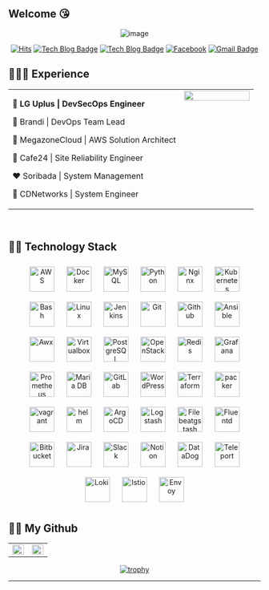 ## Welcome :kissing_heart:

<div align=center>
  
![image](https://user-images.githubusercontent.com/31501015/124889044-a4454100-e011-11eb-98c1-dad1783a03e9.png)
</div>
  
<div align=center>

[![Hits](https://hits.seeyoufarm.com/api/count/incr/badge.svg?url=https%3A%2F%2Fgithub.com%2Fseohyun0120%2Fhit-counter)](https://hits.seeyoufarm.com)
[![Tech Blog Badge](https://img.shields.io/badge/-Tech%20blog-black?style=flat-square&logo=Github&logoColor=white)](https://sepiros.tistory.com/)
[![Tech Blog Badge](https://img.shields.io/badge/-Tech%20blog-black?style=flat-square&logo=Medium&logoColor=white)](https://sepiros62.medium.com/)
[![Facebook](https://img.shields.io/badge/facebook-1877f2?style=flat-square&logo=facebook&logoColor=white)](https://www.facebook.com/jeong.jaehwan.5/)
[![Gmail Badge](https://img.shields.io/badge/-Contact%20Me-d14836?style=flat-square&logo=Gmail&logoColor=white&link=mailto:sepiros62@gmail.com)](mailto:sepiros62@gmail.com)
</div>


## 👩🏻‍💻 Experience
<table><tr><td valign="top" width="70%">

🤍 **LG Uplus | DevSecOps Engineer**
  
🤎 Brandi | DevOps Team Lead

💜 MegazoneCloud | AWS Solution Architect

💙 Cafe24 | Site Reliability Engineer

❤️ Soribada | System Management   

💛 CDNetworks | System Engineer   
</td><td valign="top" width="30%">
<div align="center">
<img src="https://github.com/user-attachments/assets/9de120e7-a97c-4378-bdea-71f193482a8d" align="center" style="width: 100%" />
</div> 
</td></tr></table>   
<br/>

## 👩‍💻 Technology Stack 
<div align="center">  
<img style="margin: 10px" src="https://profilinator.rishav.dev/skills-assets/amazonwebservices-original-wordmark.svg" alt="AWS" height="50" />  
<img style="margin: 10px" src="https://profilinator.rishav.dev/skills-assets/docker-original-wordmark.svg" alt="Docker" height="50" />  
<img style="margin: 10px" src="https://profilinator.rishav.dev/skills-assets/mysql-original-wordmark.svg" alt="MySQL" height="50" />  
<img style="margin: 10px" src="https://profilinator.rishav.dev/skills-assets/python-original.svg" alt="Python" height="50" />  
<img style="margin: 10px" src="https://profilinator.rishav.dev/skills-assets/nginx-original.svg" alt="Nginx" height="50" />  
<img style="margin: 10px" src="https://profilinator.rishav.dev/skills-assets/kubernetes-icon.svg" alt="Kubernetes" height="50" />  
<img style="margin: 10px" src="https://profilinator.rishav.dev/skills-assets/gnu_bash-icon.svg" alt="Bash" height="50" />    
<img style="margin: 10px" src="https://profilinator.rishav.dev/skills-assets/linux-original.svg" alt="Linux" height="50" />  
<img style="margin: 10px" src="https://profilinator.rishav.dev/skills-assets/jenkins-icon.svg" alt="Jenkins" height="50" />  
<img style="margin: 10px" src="https://profilinator.rishav.dev/skills-assets/git-scm-icon.svg" alt="Git" height="50" />
<img style="margin: 10px" src="https://user-images.githubusercontent.com/31501015/125010437-78719c00-e0a1-11eb-8053-81b5e61771a1.png" alt="Github" height="50" /> 
<img style="margin: 10px" src="https://user-images.githubusercontent.com/31501015/125010504-9dfea580-e0a1-11eb-8bc1-fd040bc7976e.png" alt="Ansible" height="50" />
<img style="margin: 10px" src="https://user-images.githubusercontent.com/31501015/125009983-9b4f8080-e0a0-11eb-8e2d-29d78d1395a9.png" alt="Awx" height="50" /> 
<img style="margin: 10px" src="https://user-images.githubusercontent.com/31501015/125009339-58d97400-e09f-11eb-8b07-0be50dd5400b.png" alt="Virtualbox" height="50" />
<img style="margin: 10px" src="https://profilinator.rishav.dev/skills-assets/postgresql-original-wordmark.svg" alt="PostgreSQL" height="50" />
<img style="margin: 10px" src="https://profilinator.rishav.dev/skills-assets/openstack.png" alt="OpenStack" height="50" />  
<img style="margin: 10px" src="https://profilinator.rishav.dev/skills-assets/redis-original-wordmark.svg" alt="Redis" height="50" />  
<img style="margin: 10px" src="https://profilinator.rishav.dev/skills-assets/grafana.png" alt="Grafana" height="50" />
<img style="margin: 10px" src="https://user-images.githubusercontent.com/31501015/132942191-71bd5fff-a4a5-415b-80da-76c5140b006a.png" alt="Prometheus" height="50" />
<img style="margin: 10px" src="https://profilinator.rishav.dev/skills-assets/mariadb.png" alt="Maria DB" height="50" />  
<img style="margin: 10px" src="https://profilinator.rishav.dev/skills-assets/gitlab.svg" alt="GitLab" height="50" />  
<img style="margin: 10px" src="https://profilinator.rishav.dev/skills-assets/wordpress.png" alt="WordPress" height="50" />  
<img style="margin: 10px" src="https://user-images.githubusercontent.com/31501015/125009136-e5cffd80-e09e-11eb-998f-c8c662011f87.png" alt="Terraform" height="50" /> 
<img style="margin: 10px" src="https://user-images.githubusercontent.com/31501015/125009217-09934380-e09f-11eb-8c11-0461018b3f72.png" alt="packer" height="50" />
<img style="margin: 10px" src="https://user-images.githubusercontent.com/31501015/125009563-ba99de00-e09f-11eb-9779-f9b2699aa972.png" alt="vagrant" height="50" />
<img style="margin: 10px" src="https://user-images.githubusercontent.com/31501015/129886083-0df5d6d6-5861-4c49-a5e2-ef5b8c194b60.png" alt="helm" height="50" />
<img style="margin: 10px" src="https://user-images.githubusercontent.com/31501015/146144156-421df2b5-9b5c-4044-9b03-fec2ee6f5e5f.png" alt="ArgoCD" height="50" />
<img style="margin: 10px" src="https://user-images.githubusercontent.com/31501015/146144579-05840aa8-5cf5-45ee-b457-3d664e78c0de.png" alt="Logstash" height="50" /> 
<img style="margin: 10px" src="https://user-images.githubusercontent.com/31501015/146144789-aacdc5bd-d739-4eaa-a308-b998b584317c.png" alt="Filebeatgstash" height="50" />
<img style="margin: 10px" src="https://user-images.githubusercontent.com/31501015/146145044-f4e29667-eca5-4249-85fc-bcf66be378f2.png" alt="Fluentd" height="50" />
<img style="margin: 10px" src="https://user-images.githubusercontent.com/31501015/151139074-6ca77827-4a95-4523-b56c-e31538c2d195.png" alt="Bitbucket" height="50" />
<img style="margin: 10px" src="https://user-images.githubusercontent.com/31501015/151139702-3e55ea31-2228-4e6d-99b0-455ade2158e6.png" alt="Jira" height="50" />
<img style="margin: 10px" src="https://user-images.githubusercontent.com/31501015/151140216-ea69d07e-caf8-4d19-bd8b-f425f799bcd4.png" alt="Slack" height="50" />
<img style="margin: 10px" src="https://user-images.githubusercontent.com/31501015/151140346-ef33bdd7-ed5c-4d1e-a3ca-c2be44e2dc7f.png" alt="Notion" height="50" />
<img style="margin: 10px" src="https://user-images.githubusercontent.com/31501015/200110136-88883d83-cbb2-49f8-9622-a8eb191d2ca1.png" alt="DataDog" height="50" />
<img style="margin: 10px" src="https://user-images.githubusercontent.com/31501015/209423397-20a22577-e9a5-4f5e-8379-01f28b1fe1d3.png" alt="Teleport" height="50" />
<img style="margin: 10px" src="https://user-images.githubusercontent.com/31501015/209423420-363835ae-4e1d-4999-ab41-31c257d8404d.png" alt="Loki" height="50" />
<img style="margin: 10px" src="https://user-images.githubusercontent.com/31501015/217816249-0302a5b0-c013-4486-9c66-b539ea0b673a.png" alt="Istio" height="50" />
<img style="margin: 10px" src="https://user-images.githubusercontent.com/31501015/217816502-8c60a260-1044-411e-a4ca-d30b34fd97f7.png" alt="Envoy" height="50" />
</div> 

## 👩‍💻 My Github
<table><tr><td valign="top" width="50%">
<img src="https://github-readme-stats.vercel.app/api?username=sepiros62&show_icons=true&count_private=true&hide_border=true&theme=dark" align="left" style="width: 100%" />
</td><td valign="top" width="50%">
<img src="https://github-readme-stats.vercel.app/api/top-langs/?username=sepiros62&hide_border=true&layout=compact&theme=dark" align="left" style="width: 100%" />
</td></tr></table>

<div align=center>

[![trophy](https://github-profile-trophy.vercel.app/?username=sepiros62&theme=radical)](https://github.com/ryo-ma/github-profile-trophy)
</div>

---
